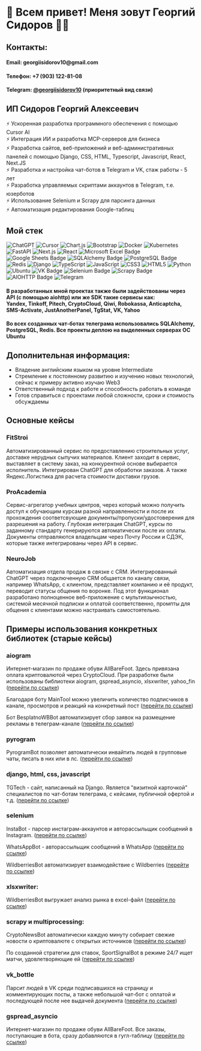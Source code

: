 # 👋 Всем привет! Меня зовут Георгий Сидоров 👨‍💻

## Контакты: 
#### Email: georgiis&#x2060;idorov10@&#x2060;gmail.com
#### Телефон: +7 (903) 122-81-08
#### Telegram: <a href='https://t.me/georgiisidorov10'>@georgiisidorov10</a> (приоритетный вид связи)

## ИП Сидоров Георгий Алексеевич
  ⚡️  Ускоренная разработка программного обеспечения с помощью Cursor AI <br>
  ⚡️  Интеграция ИИ и разработка MCP-серверов для бизнеса <br>
  ⚡️  Разработка сайтов, веб-приложений и веб-административных панелей с помощью Django, CSS, HTML, Typescript, Javascript, React, Next.JS <br>
  ⚡️  Разработка и настройка чат-ботов в Telegram и VK, стаж работы - 5 лет <br>
  ⚡️  Разработка управляемых скриптами аккаунтов в Telegram, т.е. юзерботов <br>
  ⚡️  Использование Selenium и Scrapy для парсинга данных <br>
  ⚡️  Автоматизация редактирования Google-таблиц

## Мой стек
![ChatGPT](https://img.shields.io/badge/ChatGPT-74aa9c?logo=openai&logoColor=white&style=for-the-badge)
![Cursor](https://custom-icon-badges.demolab.com/badge/Cursor-000000?logo=cursor-ai-white&style=for-the-badge)
![Chart.js](https://img.shields.io/badge/Chart.js-FF6384?logo=chartdotjs&logoColor=fff&style=for-the-badge)
![Bootstrap](https://img.shields.io/badge/Bootstrap-7952B3?logo=bootstrap&logoColor=fff&style=for-the-badge)
![Docker](https://img.shields.io/badge/Docker-2496ED?logo=docker&logoColor=fff&style=for-the-badge)
![Kubernetes](https://img.shields.io/badge/Kubernetes-326CE5?logo=kubernetes&logoColor=fff&style=for-the-badge)
![FastAPI](https://img.shields.io/badge/FastAPI-009485.svg?logo=fastapi&logoColor=white&style=for-the-badge)
![Next.js](https://img.shields.io/badge/Next.js-black?logo=next.js&logoColor=white&style=for-the-badge)
![React](https://img.shields.io/badge/React-%2320232a.svg?logo=react&logoColor=%2361DAFB&style=for-the-badge)
![Microsoft Excel Badge](https://img.shields.io/badge/Microsoft%20Excel-217346?logo=microsoftexcel&logoColor=fff&style=for-the-badge)
![Google Sheets Badge](https://img.shields.io/badge/Google%20Sheets-34A853?logo=googlesheets&logoColor=fff&style=for-the-badge)
![SQLAlchemy Badge](https://img.shields.io/badge/SQLAlchemy-D71F00?logo=sqlalchemy&logoColor=fff&style=for-the-badge)
![PostgreSQL Badge](https://img.shields.io/badge/PostgreSQL-4169E1?logo=postgresql&logoColor=fff&style=for-the-badge)
![Redis](https://img.shields.io/badge/redis-%23DD0031.svg?style=for-the-badge&logo=redis&logoColor=white)
![Django](https://img.shields.io/badge/django-%23092E20.svg?style=for-the-badge&logo=django&logoColor=white)
![TypeScript](https://img.shields.io/badge/TypeScript-3178C6?logo=typescript&logoColor=fff&style=for-the-badge)
![JavaScript](https://img.shields.io/badge/javascript-%23323330.svg?style=for-the-badge&logo=javascript&logoColor=%23F7DF1E)
![CSS3](https://img.shields.io/badge/css3-%231572B6.svg?style=for-the-badge&logo=css3&logoColor=white)
![HTML5](https://img.shields.io/badge/html5-%23E34F26.svg?style=for-the-badge&logo=html5&logoColor=white)
![Python](https://img.shields.io/badge/python-3670A0?style=for-the-badge&logo=python&logoColor=ffdd54)
![Ubuntu](https://img.shields.io/badge/Ubuntu-E95420?style=for-the-badge&logo=ubuntu&logoColor=white)
![VK Badge](https://img.shields.io/badge/VK-07F?logo=vk&logoColor=fff&style=for-the-badge)
![Selenium Badge](https://img.shields.io/badge/Selenium-43B02A?logo=selenium&logoColor=fff&style=for-the-badge)
![Scrapy Badge](https://img.shields.io/badge/Scrapy-60A839?logo=scrapy&logoColor=fff&style=for-the-badge)
![AIOHTTP Badge](https://img.shields.io/badge/AIOHTTP-2C5BB4?logo=aiohttp&logoColor=fff&style=for-the-badge)
![Telegram](https://img.shields.io/badge/Telegram-2CA5E0?style=for-the-badge&logo=telegram&logoColor=white)


#### В разработанных мной проектах также были задействованы через API (с помощью aiohttp) или же SDK такие сервисы как: <br>Yandex, Tinkoff, Pitech, CryptoCloud, Qiwi, Robokassa, Anticaptcha, SMS-Activate, JustAnotherPanel, TgStat, VK, Yahoo

#### Во всех созданных чат-ботах телеграма использовались SQLAlchemy, PostgreSQL, Redis. Все проекты деплою на выделенных серверах ОС Ubuntu

## Дополнительная информация:
- Владение английским языком на уровне Intermediate
- Стремление к постоянному развитию и изучению новых технологий, сейчас к примеру активно изучаю Web3
- Ответственный подход к работе и способность работать в команде
- Готов справиться с проектами любой сложности, сроки и стоимость обсуждаемы

## Основные кейсы
### FitStroi
Автоматизированный сервис по предоставлению строительных услуг, доставке нерудных сыпучих материалов. Клиент заходит в сервис, выставляет в систему заказ, на конкурентной основе выбирается исполнитель. Интегрирован ChatGPT для обработки заказов. А также Яндекс.Логистика для расчета стоимости доставки грузов. 

### ProAcademia
Сервис-агрегатор учебных центров, через который можно получить доступ к обучающим курсам разной направленности и после их прохождения соответсвующие документы/пропуски/удостоверения для разрешения на работу. Глубокая интеграция ChatGPT, курсы по заданному стандарту генерируются автоматически после их оплаты. Документы отправляются владельцам через Почту России и СДЭК, которые также интегрированы через API в сервис.

### NeuroJob
Автоматизация отдела продаж в связке с CRM. Интегрированный ChatGPT через подключенную CRM общается по каналу связи, например WhatsApp, с клиентом, представляет компанию и её продукт, переводит статусы общения по воронке. Под этот функционал разработано полноценное веб-приложение с мультиязычностью, системой месячной подписки и оплатой соответственно, промпты для общения с клиентами можно настраивать самостоятельно.

## Примеры использования конкретных библиотек (старые кейсы)

### aiogram
Интернет-магазин по продаже обуви AllBareFoot. Здесь привязана оплата криптовалютой через CryptoCloud. При разработке были использованы библиотеки aiogram, gspread_asyncio, xlsxwriter, yahoo_fin (<a href='https://github.com/georgiisidorov/AllBareFoot'>перейти по ссылке</a>)

Благодаря боту MainTool можно увеличить количество подписчиков в канале, просмотров и реакций на конкретный пост (<a href='https://github.com/georgiisidorov/MainTool'>перейти по ссылке</a>)

Бот BesplatnoWBBot автоматизирует сбор заявок на размещение рекламы в телеграм-канале (<a href='https://github.com/georgiisidorov/BesplatnoWBBot'>перейти по ссылке</a>)
### pyrogram
PyrogramBot позволяет автоматически инвайтить людей в групповые чаты, писать в них или в лс. (<a href='https://github.com/georgiisidorov/PyrogramBot'>перейти по ссылке</a>)
### django, html, css, javascript
TGTech - сайт, написанный на Django. Является "визитной карточкой" специалистов по чат-ботам телеграма, с кейсами, публичной офертой и т.д. (<a href='https://github.com/georgiisidorov/TGTech'>перейти по ссылке</a>)
### selenium
InstaBot - парсер инстаграм-аккаунтов и авторассыльщик сообщений в Instagram. (<a href='https://github.com/georgiisidorov/InstaBot'>перейти по ссылке</a>)

WhatsAppBot - авторассыльщик сообщений в WhatsApp (<a href='https://github.com/georgiisidorov/WhatsAppBot'>перейти по ссылке</a>)

WildberriesBot автоматизирует взаимодействие с Wildberries (<a href='https://github.com/georgiisidorov/WildberriesBot'>перейти по ссылке</a>)
### xlsxwriter:
WildberriesBot выгружает анализ рынка в excel-файл (<a href='https://github.com/georgiisidorov/WildberriesBot'>перейти по ссылке</a>)
### scrapy и multiprocessing:
CryptoNewsBot автоматически каждую минуту собирает свежие новости о криптовалюте с открытых источников (<a href='https://github.com/georgiisidorov/CryptoNewsBot'>перейти по ссылке</a>)

По созданной стратегии для ставок, SportSignalBot в режиме 24/7 ищет матчи, удовлетворяющие ей (<a href='https://github.com/georgiisidorov/SportSignalBot'>перейти по ссылке</a>)
### vk_bottle
Парсит людей в VK среди подписавшихся на страницу и комментирующих посты, а также небольшой чат-бот с оплатой и последующей после нее выдачей документа (<a href='https://github.com/georgiisidorov/VKBot'>перейти по ссылке</a>)
### gspread_asyncio
Интернет-магазин по продаже обуви AllBareFoot. Все заказы, поступающие в бота, сразу добавляются в гугл-таблицу (<a href='https://github.com/georgiisidorov/AllBareFoot'>перейти по ссылке</a>)








